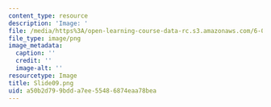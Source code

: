 ```yaml
---
content_type: resource
description: 'Image: '
file: /media/https%3A/open-learning-course-data-rc.s3.amazonaws.com/6-004-computation-structures-spring-2017/a50b2d799bdda7ee55486874eaa78bea_Slide09.png
file_type: image/png
image_metadata:
  caption: ''
  credit: ''
  image-alt: ''
resourcetype: Image
title: Slide09.png
uid: a50b2d79-9bdd-a7ee-5548-6874eaa78bea
---
```

